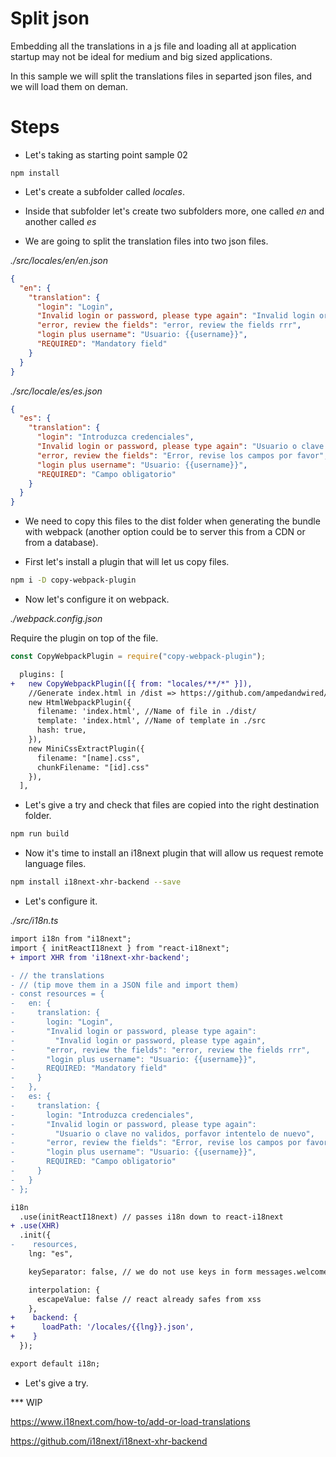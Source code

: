# Split json

Embedding all the translations in a js file and loading all at application startup may not
be ideal for medium and big sized applications.

In this sample we will split the translations files in separted json files, and we will
load them on deman.

# Steps

- Let's taking as starting point sample 02

```
npm install
```

- Let's create a subfolder called _locales_.

* Inside that subfolder let's create two subfolders more, one
  called _en_ and another called _es_

* We are going to split the translation files into two json files.

_./src/locales/en/en.json_

```json
{
  "en": {
    "translation": {
      "login": "Login",
      "Invalid login or password, please type again": "Invalid login or password, please type again",
      "error, review the fields": "error, review the fields rrr",
      "login plus username": "Usuario: {{username}}",
      "REQUIRED": "Mandatory field"
    }
  }
}
```

_./src/locale/es/es.json_

```json
{
  "es": {
    "translation": {
      "login": "Introduzca credenciales",
      "Invalid login or password, please type again": "Usuario o clave no validos, porfavor intentelo de nuevo",
      "error, review the fields": "Error, revise los campos por favor",
      "login plus username": "Usuario: {{username}}",
      "REQUIRED": "Campo obligatorio"
    }
  }
}
```

- We need to copy this files to the dist folder when generating the bundle
  with webpack (another option could be to server this from a CDN or from a
  database).

- First let's install a plugin that will let us copy files.

```bash
npm i -D copy-webpack-plugin
```

- Now let's configure it on webpack.

_./webpack.config.json_

Require the plugin on top of the file.

```javascript
const CopyWebpackPlugin = require("copy-webpack-plugin");
```

```diff
  plugins: [
+   new CopyWebpackPlugin([{ from: "locales/**/*" }]),
    //Generate index.html in /dist => https://github.com/ampedandwired/html-webpack-plugin
    new HtmlWebpackPlugin({
      filename: 'index.html', //Name of file in ./dist/
      template: 'index.html', //Name of template in ./src
      hash: true,
    }),
    new MiniCssExtractPlugin({
      filename: "[name].css",
      chunkFilename: "[id].css"
    }),
  ],
```

- Let's give a try and check that files are copied into the right
  destination folder.

```bash
npm run build
```

- Now it's time to install an i18next plugin that will allow us
  request remote language files.

```bash
npm install i18next-xhr-backend --save
```

- Let's configure it.

_./src/i18n.ts_

```diff
import i18n from "i18next";
import { initReactI18next } from "react-i18next";
+ import XHR from 'i18next-xhr-backend';

- // the translations
- // (tip move them in a JSON file and import them)
- const resources = {
-   en: {
-     translation: {
-       login: "Login",
-       "Invalid login or password, please type again":
-         "Invalid login or password, please type again",
-       "error, review the fields": "error, review the fields rrr",
-       "login plus username": "Usuario: {{username}}",
-       REQUIRED: "Mandatory field"
-     }
-   },
-   es: {
-     translation: {
-       login: "Introduzca credenciales",
-       "Invalid login or password, please type again":
-         "Usuario o clave no validos, porfavor intentelo de nuevo",
-       "error, review the fields": "Error, revise los campos por favor",
-       "login plus username": "Usuario: {{username}}",
-       REQUIRED: "Campo obligatorio"
-     }
-   }
- };

i18n
  .use(initReactI18next) // passes i18n down to react-i18next
+ .use(XHR)
  .init({
-    resources,
    lng: "es",

    keySeparator: false, // we do not use keys in form messages.welcome

    interpolation: {
      escapeValue: false // react already safes from xss
    },
+    backend: {
+      loadPath: '/locales/{{lng}}.json',
+    }
  });

export default i18n;

```

- Let's give a try.

\*\*\* WIP

https://www.i18next.com/how-to/add-or-load-translations

https://github.com/i18next/i18next-xhr-backend

